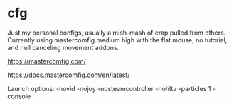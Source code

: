 cfg
===

Just my personal configs, usually a mish-mash of crap pulled from others. Currently using mastercomfig medium high with the flat mouse, no tutorial, and null canceling movement addons.

https://mastercomfig.com/

https://docs.mastercomfig.com/en/latest/

Launch options:
-novid -nojoy -nosteamcontroller -nohltv -particles 1 -console